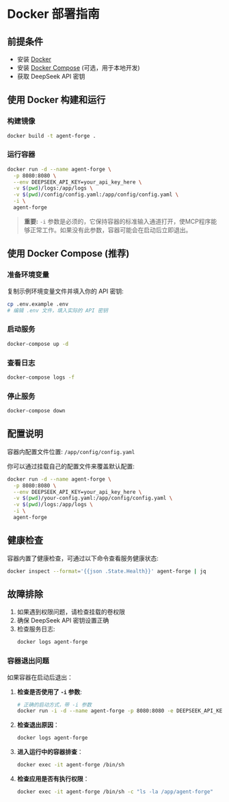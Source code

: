 # Docker 部署指南

## 前提条件

- 安装 [Docker](https://docs.docker.com/get-docker/)
- 安装 [Docker Compose](https://docs.docker.com/compose/install/) (可选，用于本地开发)
- 获取 DeepSeek API 密钥

## 使用 Docker 构建和运行

### 构建镜像

```bash
docker build -t agent-forge .
```

### 运行容器

```bash
docker run -d --name agent-forge \
  -p 8080:8080 \
  --env DEEPSEEK_API_KEY=your_api_key_here \
  -v $(pwd)/logs:/app/logs \
  -v $(pwd)/config/config.yaml:/app/config/config.yaml \
  -i \
  agent-forge
```

> **重要:** `-i` 参数是必须的，它保持容器的标准输入通道打开，使MCP程序能够正常工作。如果没有此参数，容器可能会在启动后立即退出。

## 使用 Docker Compose (推荐)

### 准备环境变量

复制示例环境变量文件并填入你的 API 密钥:

```bash
cp .env.example .env
# 编辑 .env 文件，填入实际的 API 密钥
```

### 启动服务

```bash
docker-compose up -d
```

### 查看日志

```bash
docker-compose logs -f
```

### 停止服务

```bash
docker-compose down
```

## 配置说明

容器内配置文件位置: `/app/config/config.yaml`

你可以通过挂载自己的配置文件来覆盖默认配置:

```bash
docker run -d --name agent-forge \
  -p 8080:8080 \
  --env DEEPSEEK_API_KEY=your_api_key_here \
  -v $(pwd)/your-config.yaml:/app/config/config.yaml \
  -v $(pwd)/logs:/app/logs \
  -i \
  agent-forge
```

## 健康检查

容器内置了健康检查，可通过以下命令查看服务健康状态:

```bash
docker inspect --format='{{json .State.Health}}' agent-forge | jq
```

## 故障排除

1. 如果遇到权限问题，请检查挂载的卷权限
2. 确保 DeepSeek API 密钥设置正确
3. 检查服务日志:
   ```bash
   docker logs agent-forge
   ```

### 容器退出问题

如果容器在启动后退出：

1. **检查是否使用了 `-i` 参数**:
   ```bash
   # 正确的启动方式，带 -i 参数
   docker run -i -d --name agent-forge -p 8080:8080 -e DEEPSEEK_API_KEY=your_api_key agent-forge
   ```

2. **检查退出原因**：
   ```bash
   docker logs agent-forge
   ```

3. **进入运行中的容器排查**：
   ```bash
   docker exec -it agent-forge /bin/sh
   ```

4. **检查应用是否有执行权限**：
   ```bash
   docker exec -it agent-forge /bin/sh -c "ls -la /app/agent-forge"
   ```